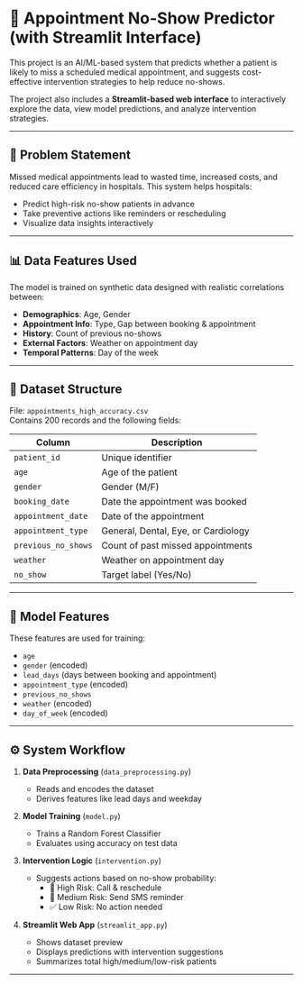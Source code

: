 # 🏥 Appointment No-Show Predictor (with Streamlit Interface)

This project is an AI/ML-based system that predicts whether a patient is likely to miss a scheduled medical appointment, and suggests cost-effective intervention strategies to help reduce no-shows.

The project also includes a **Streamlit-based web interface** to interactively explore the data, view model predictions, and analyze intervention strategies.

---

## 📌 Problem Statement

Missed medical appointments lead to wasted time, increased costs, and reduced care efficiency in hospitals. This system helps hospitals:

- Predict high-risk no-show patients in advance
- Take preventive actions like reminders or rescheduling
- Visualize data insights interactively

---

## 📊 Data Features Used

The model is trained on synthetic data designed with realistic correlations between:

- **Demographics**: Age, Gender
- **Appointment Info**: Type, Gap between booking & appointment
- **History**: Count of previous no-shows
- **External Factors**: Weather on appointment day
- **Temporal Patterns**: Day of the week

---

## 📁 Dataset Structure

File: `appointments_high_accuracy.csv`  
Contains 200 records and the following fields:

| Column               | Description                              |
|----------------------|------------------------------------------|
| `patient_id`         | Unique identifier                        |
| `age`                | Age of the patient                       |
| `gender`             | Gender (M/F)                             |
| `booking_date`       | Date the appointment was booked          |
| `appointment_date`   | Date of the appointment                  |
| `appointment_type`   | General, Dental, Eye, or Cardiology      |
| `previous_no_shows`  | Count of past missed appointments        |
| `weather`            | Weather on appointment day               |
| `no_show`            | Target label (Yes/No)                    |

---

## 🧠 Model Features

These features are used for training:

- `age`
- `gender` (encoded)
- `lead_days` (days between booking and appointment)
- `appointment_type` (encoded)
- `previous_no_shows`
- `weather` (encoded)
- `day_of_week` (encoded)

---

## ⚙️ System Workflow

1. **Data Preprocessing** (`data_preprocessing.py`)
   - Reads and encodes the dataset
   - Derives features like lead days and weekday

2. **Model Training** (`model.py`)
   - Trains a Random Forest Classifier
   - Evaluates using accuracy on test data

3. **Intervention Logic** (`intervention.py`)
   - Suggests actions based on no-show probability:
     - 🔔 High Risk: Call & reschedule
     - 📩 Medium Risk: Send SMS reminder
     - ✅ Low Risk: No action needed

4. **Streamlit Web App** (`streamlit_app.py`)
   - Shows dataset preview
   - Displays predictions with intervention suggestions
   - Summarizes total high/medium/low-risk patients

---

